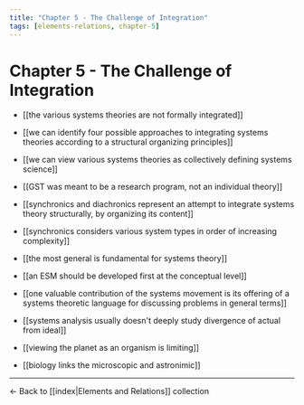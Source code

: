 ```yaml
---
title: "Chapter 5 - The Challenge of Integration"
tags: [elements-relations, chapter-5]
---
```


# Chapter 5 - The Challenge of Integration

- [[the various systems theories are not formally integrated]]
- [[we can identify four possible approaches to integrating systems theories according to a structural organizing principles]]
- [[we can view various systems theories as collectively defining systems science]]
- [[GST was meant to be a research program, not an individual theory]]

- [[synchronics and diachronics represent an attempt to integrate systems theory structurally, by organizing its content]]
- [[synchronics considers various system types in order of increasing complexity]]
- [[the most general is fundamental for systems theory]]


- [[an ESM should be developed first at the conceptual level]]
- [[one valuable contribution of the systems movement is  its offering of a systems theoretic language for discussing problems in general terms]]

- [[systems analysis usually doesn't deeply study divergence of actual from ideal]]
- [[viewing the planet as an organism is limiting]]

- [[biology links the microscopic and astronimic]]

---

← Back to [[index|Elements and Relations]] collection 